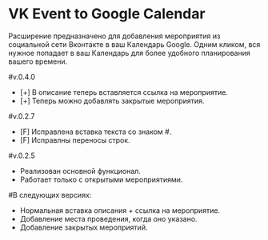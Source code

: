 VK Event to Google Calendar
========================

Расширение предназначено для добавления мероприятия из социальной сети Вконтакте в ваш Календарь Google.
Одним кликом, вся нужное попадает в ваш Календарь для более удобного планирования вашего времени.

#v.0.4.0
* [+] В описание теперь вставляется ссылка на мероприятие.
* [+] Теперь можно добавлять закрытые мероприятия.

#v.0.2.7
* [F] Исправлена вставка текста со знаком #.
* [F] Исправлны переносы строк.

#v.0.2.5
* Реализован основной функционал.
* Работает только с открытыми мероприятиями.

#В следующих версиях:
* Нормальная вставка описания + ссылка на мероприятие.
* Добавление места проведения, когда оно указано.
* Добавление закрытых мероприятий.

